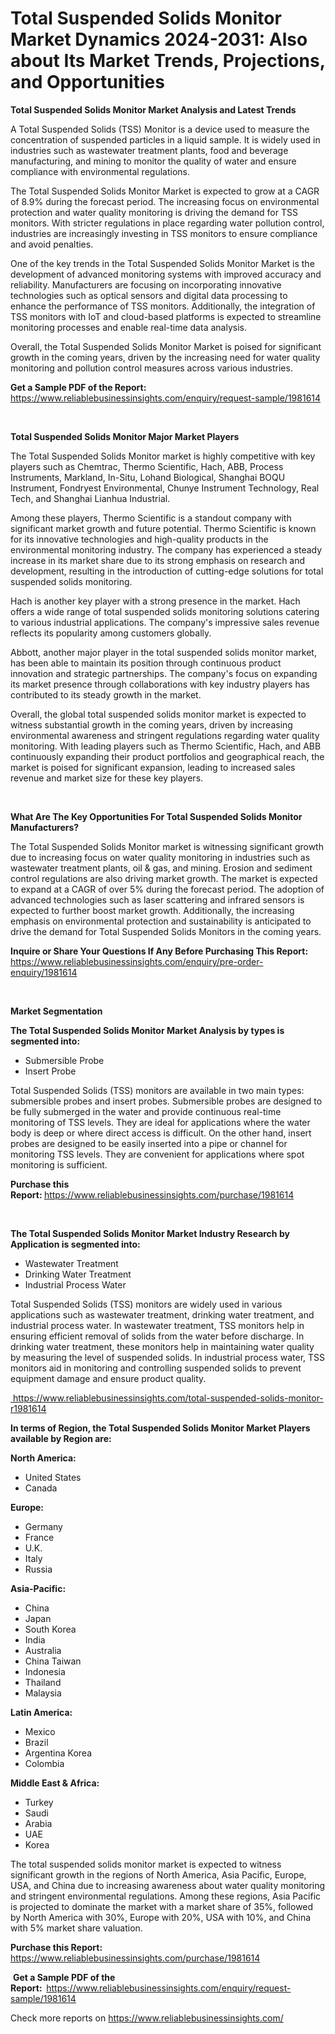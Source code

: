 <p><h1>Total Suspended Solids Monitor Market Dynamics 2024-2031: Also about Its Market Trends, Projections, and Opportunities</h1></p><p><strong>Total Suspended Solids Monitor Market Analysis and Latest Trends</strong></p>
<p><p>A Total Suspended Solids (TSS) Monitor is a device used to measure the concentration of suspended particles in a liquid sample. It is widely used in industries such as wastewater treatment plants, food and beverage manufacturing, and mining to monitor the quality of water and ensure compliance with environmental regulations.</p><p>The Total Suspended Solids Monitor Market is expected to grow at a CAGR of 8.9% during the forecast period. The increasing focus on environmental protection and water quality monitoring is driving the demand for TSS monitors. With stricter regulations in place regarding water pollution control, industries are increasingly investing in TSS monitors to ensure compliance and avoid penalties.</p><p>One of the key trends in the Total Suspended Solids Monitor Market is the development of advanced monitoring systems with improved accuracy and reliability. Manufacturers are focusing on incorporating innovative technologies such as optical sensors and digital data processing to enhance the performance of TSS monitors. Additionally, the integration of TSS monitors with IoT and cloud-based platforms is expected to streamline monitoring processes and enable real-time data analysis.</p><p>Overall, the Total Suspended Solids Monitor Market is poised for significant growth in the coming years, driven by the increasing need for water quality monitoring and pollution control measures across various industries.</p></p>
<p><strong>Get a Sample PDF of the Report:&nbsp;</strong> <a href="https://www.reliablebusinessinsights.com/enquiry/request-sample/1981614">https://www.reliablebusinessinsights.com/enquiry/request-sample/1981614</a></p>
<p>&nbsp;</p>
<p><strong>Total Suspended Solids Monitor Major Market Players</strong></p>
<p><p>The Total Suspended Solids Monitor market is highly competitive with key players such as Chemtrac, Thermo Scientific, Hach, ABB, Process Instruments, Markland, In-Situ, Lohand Biological, Shanghai BOQU Instrument, Fondryest Environmental, Chunye Instrument Technology, Real Tech, and Shanghai Lianhua Industrial.</p><p>Among these players, Thermo Scientific is a standout company with significant market growth and future potential. Thermo Scientific is known for its innovative technologies and high-quality products in the environmental monitoring industry. The company has experienced a steady increase in its market share due to its strong emphasis on research and development, resulting in the introduction of cutting-edge solutions for total suspended solids monitoring.</p><p>Hach is another key player with a strong presence in the market. Hach offers a wide range of total suspended solids monitoring solutions catering to various industrial applications. The company's impressive sales revenue reflects its popularity among customers globally.</p><p>Abbott, another major player in the total suspended solids monitor market, has been able to maintain its position through continuous product innovation and strategic partnerships. The company's focus on expanding its market presence through collaborations with key industry players has contributed to its steady growth in the market.</p><p>Overall, the global total suspended solids monitor market is expected to witness substantial growth in the coming years, driven by increasing environmental awareness and stringent regulations regarding water quality monitoring. With leading players such as Thermo Scientific, Hach, and ABB continuously expanding their product portfolios and geographical reach, the market is poised for significant expansion, leading to increased sales revenue and market size for these key players.</p></p>
<p>&nbsp;</p>
<p><strong>What Are The Key Opportunities For Total Suspended Solids Monitor Manufacturers?</strong></p>
<p><p>The Total Suspended Solids Monitor market is witnessing significant growth due to increasing focus on water quality monitoring in industries such as wastewater treatment plants, oil & gas, and mining. Erosion and sediment control regulations are also driving market growth. The market is expected to expand at a CAGR of over 5% during the forecast period. The adoption of advanced technologies such as laser scattering and infrared sensors is expected to further boost market growth. Additionally, the increasing emphasis on environmental protection and sustainability is anticipated to drive the demand for Total Suspended Solids Monitors in the coming years.</p></p>
<p><strong>Inquire or Share Your Questions If Any Before Purchasing This Report:</strong> <a href="https://www.reliablebusinessinsights.com/enquiry/pre-order-enquiry/1981614">https://www.reliablebusinessinsights.com/enquiry/pre-order-enquiry/1981614</a></p>
<p>&nbsp;</p>
<p><strong>Market Segmentation</strong></p>
<p><strong>The Total Suspended Solids Monitor Market Analysis by types is segmented into:</strong></p>
<p><ul><li>Submersible Probe</li><li>Insert Probe</li></ul></p>
<p><p>Total Suspended Solids (TSS) monitors are available in two main types: submersible probes and insert probes. Submersible probes are designed to be fully submerged in the water and provide continuous real-time monitoring of TSS levels. They are ideal for applications where the water body is deep or where direct access is difficult. On the other hand, insert probes are designed to be easily inserted into a pipe or channel for monitoring TSS levels. They are convenient for applications where spot monitoring is sufficient.</p></p>
<p><strong>Purchase this Report:&nbsp;</strong><a href="https://www.reliablebusinessinsights.com/purchase/1981614">https://www.reliablebusinessinsights.com/purchase/1981614</a></p>
<p>&nbsp;</p>
<p><strong>The Total Suspended Solids Monitor Market Industry Research by Application is segmented into:</strong></p>
<p><ul><li>Wastewater Treatment</li><li>Drinking Water Treatment</li><li>Industrial Process Water</li></ul></p>
<p><p>Total Suspended Solids (TSS) monitors are widely used in various applications such as wastewater treatment, drinking water treatment, and industrial process water. In wastewater treatment, TSS monitors help in ensuring efficient removal of solids from the water before discharge. In drinking water treatment, these monitors help in maintaining water quality by measuring the level of suspended solids. In industrial process water, TSS monitors aid in monitoring and controlling suspended solids to prevent equipment damage and ensure product quality.</p></p>
<p><a href="https://www.reliablebusinessinsights.com/total-suspended-solids-monitor-r1981614">&nbsp;https://www.reliablebusinessinsights.com/total-suspended-solids-monitor-r1981614</a></p>
<p><strong>In terms of Region, the Total Suspended Solids Monitor Market Players available by Region are:</strong></p>
<p>
    <p> <strong> North America: </strong>
        <ul>
            <li>United States</li>
            <li>Canada</li>
        </ul>
        </p> 
    <p> <strong> Europe: </strong>
        <ul>
            <li>Germany</li>
            <li>France</li>
            <li>U.K.</li>
            <li>Italy</li>
            <li>Russia</li>
        </ul>
        </p> 
    <p> <strong> Asia-Pacific: </strong>
        <ul>
            <li>China</li>
            <li>Japan</li>
            <li>South Korea</li>
            <li>India</li>
            <li>Australia</li>
            <li>China Taiwan</li>
            <li>Indonesia</li>
            <li>Thailand</li>
            <li>Malaysia</li>
        </ul>
        </p> 
    <p> <strong> Latin America: </strong>
        <ul>
            <li>Mexico</li>
            <li>Brazil</li>
            <li>Argentina Korea</li>
            <li>Colombia</li>
        </ul>
        </p> 
    <p> <strong> Middle East & Africa: </strong>
        <ul>
            <li>Turkey</li>
            <li>Saudi</li>
            <li>Arabia</li>
            <li>UAE</li>
            <li>Korea</li>
        </ul>
    </p>
    </p>
<p><p>The total suspended solids monitor market is expected to witness significant growth in the regions of North America, Asia Pacific, Europe, USA, and China due to increasing awareness about water quality monitoring and stringent environmental regulations. Among these regions, Asia Pacific is projected to dominate the market with a market share of 35%, followed by North America with 30%, Europe with 20%, USA with 10%, and China with 5% market share valuation.</p></p>
<p><strong>Purchase this Report: </strong><a href="https://www.reliablebusinessinsights.com/purchase/1981614">https://www.reliablebusinessinsights.com/purchase/1981614</a></p>
<p>&nbsp;<strong>Get a Sample PDF of the Report:&nbsp;&nbsp;</strong><a href="https://www.reliablebusinessinsights.com/enquiry/request-sample/1981614">https://www.reliablebusinessinsights.com/enquiry/request-sample/1981614</a></p>
<p><strong></strong></p>
<p>Check more reports on <a href="https://www.reliablebusinessinsights.com/">https://www.reliablebusinessinsights.com/</a></p>